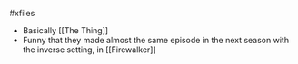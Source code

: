 #xfiles 
- Basically [[The Thing]]
- Funny that they made almost the same episode in the next season with the inverse setting, in [[Firewalker]]